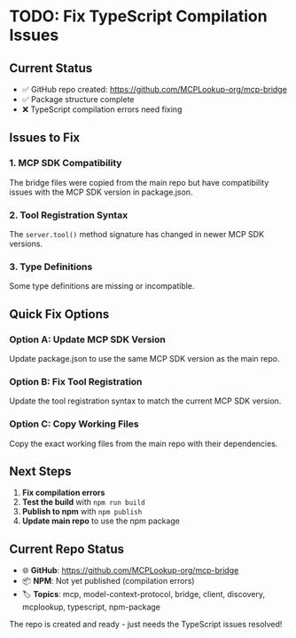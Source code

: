# TODO: Fix TypeScript Compilation Issues

## Current Status
- ✅ GitHub repo created: https://github.com/MCPLookup-org/mcp-bridge
- ✅ Package structure complete
- ❌ TypeScript compilation errors need fixing

## Issues to Fix

### 1. MCP SDK Compatibility
The bridge files were copied from the main repo but have compatibility issues with the MCP SDK version in package.json.

### 2. Tool Registration Syntax
The `server.tool()` method signature has changed in newer MCP SDK versions.

### 3. Type Definitions
Some type definitions are missing or incompatible.

## Quick Fix Options

### Option A: Update MCP SDK Version
Update package.json to use the same MCP SDK version as the main repo.

### Option B: Fix Tool Registration
Update the tool registration syntax to match the current MCP SDK version.

### Option C: Copy Working Files
Copy the exact working files from the main repo with their dependencies.

## Next Steps

1. **Fix compilation errors**
2. **Test the build** with `npm run build`
3. **Publish to npm** with `npm publish`
4. **Update main repo** to use the npm package

## Current Repo Status
- 🌐 **GitHub**: https://github.com/MCPLookup-org/mcp-bridge
- 📦 **NPM**: Not yet published (compilation errors)
- 🏷️ **Topics**: mcp, model-context-protocol, bridge, client, discovery, mcplookup, typescript, npm-package

The repo is created and ready - just needs the TypeScript issues resolved!
